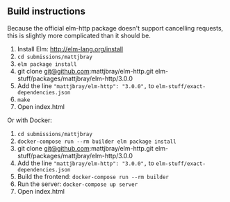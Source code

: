 Build instructions
------------------

Because the official elm-http package doesn't support cancelling requests, this
is slightly more complicated than it should be.

1. Install Elm: http://elm-lang.org/install
2. `cd submissions/mattjbray`
3. `elm package install`
4. git clone git@github.com:mattjbray/elm-http.git elm-stuff/packages/mattjbray/elm-http/3.0.0
5. Add the line `"mattjbray/elm-http": "3.0.0",` to `elm-stuff/exact-dependencies.json`
6. `make`
7. Open index.html

Or with  Docker:

1. `cd submissions/mattjbray`
2. `docker-compose run --rm builder elm package install`
3. git clone git@github.com:mattjbray/elm-http.git elm-stuff/packages/mattjbray/elm-http/3.0.0
4. Add the line `"mattjbray/elm-http": "3.0.0",` to `elm-stuff/exact-dependencies.json`
5. Build the frontend: `docker-compose run --rm builder`
6. Run the server: `docker-compose up server`
7. Open index.html